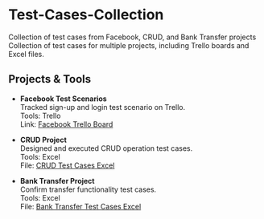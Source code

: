 # Test-Cases-Collection
Collection of test cases from Facebook, CRUD, and Bank Transfer projects
Collection of test cases for multiple projects, including Trello boards and Excel files.

## Projects & Tools

- **Facebook Test Scenarios**  
  Tracked sign-up and login test scenario on Trello.  
  Tools: Trello  
  Link: [Facebook Trello Board](https://trello.com/b/IcqBUqj8/facebook)

- **CRUD Project**  
  Designed and executed CRUD operation test cases.  
  Tools: Excel  
 File: [CRUD Test Cases Excel](https://github.com/Mohamedalaa0879/Test-Cases-Collection/blob/main/CRUD%20Test%20Cases.xlsx)  

- **Bank Transfer Project**  
  Confirm transfer functionality test cases.  
  Tools: Excel  
  File: [Bank Transfer Test Cases Excel](https://github.com/Mohamedalaa0879/Test-Cases-Collection/blob/main/tc%20for%20banking%20application.xlsx)
